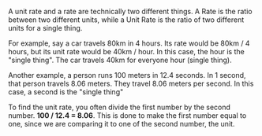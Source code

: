 A unit rate and a rate are technically two different things.
A Rate is the ratio between two different units, while a Unit Rate is the ratio of two different units for a single thing.

For example, say a car travels 80km in 4 hours. Its rate would be 80km / 4 hours, but its unit rate would be 40km / hour. In this case, the hour is the "single thing". The car travels 40km for everyone hour (single thing).

Another example, a person runs 100 meters in 12.4 seconds. In 1 second, that person travels 8.06 meters. They travel 8.06 meters per second. In this case, a second is the "single thing"

To find the unit rate, you often divide the first number by the second number. **100 / 12.4 = 8.06**. This is done to make the first number equal to one, since we are comparing it to one of the second number, the unit.